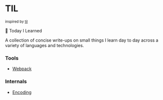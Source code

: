 # TIL 
<sup>inspired by [til]( https://github.com/jbranchaud/til)</sup>  

:pencil: Today I Learned   

A collection of concise write-ups on small things I learn day to day across a variety of languages and technologies.


### Tools
-   [Webpack](./webpack)

### Internals
-   [Encoding](./encoding)
